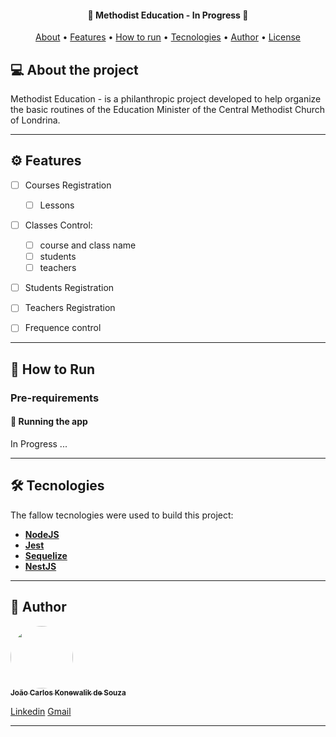 <h4 align="center"> 
	🚧  Methodist Education - In Progress 🚧
</h4>
<p align="center">
 <a href="#-about-the-project">About</a> •
 <a href="#-features">Features</a> •
 <a href="#-how-to-run">How to run</a> • 
 <a href="#-tecnologies">Tecnologies</a> • 
 <a href="#-author">Author</a> • 
 <a href="#user-content-license">License</a>
</p>

## 💻 About the project

Methodist Education - is a philanthropic project developed to help organize the basic routines of the Education Minister of the Central Methodist Church of Londrina.

---

## ⚙️ Features

- [ ] Courses Registration
  - [ ] Lessons
- [ ] Classes Control:

  - [ ] course and class name
  - [ ] students
  - [ ] teachers

- [ ] Students Registration
- [ ] Teachers Registration
- [ ] Frequence control

---

## 🚀 How to Run

### Pre-requirements

#### 🧭 Running the app

In Progress ...

---

## 🛠 Tecnologies

The fallow tecnologies were used to build this project:

- **[NodeJS](https://nodejs.org/en/)**
- **[Jest](https://jestjs.io/)**
- **[Sequelize](https://sequelize.org/)**
- **[NestJS](https://nestjs.com/)**

---

## 🦸 Author

<a href="https://github.com/jckonewalik">
 <img style="border-radius: 50%;" src="https://avatars.githubusercontent.com/u/8429781?v=4" width="100px;" alt=""/>
 <br />
 <sub><b>João Carlos Konewalik de Souza</b></sub></a> <a href="https://github.com/jckonewalik" title="JCS Tecnologia"></a>
 <br />

[Linkedin](https://www.linkedin.com/in/jckonewalik/)
[Gmail](mailto:joaocksouza@gmail.com)

---
